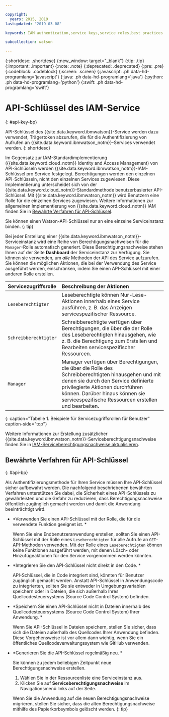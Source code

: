 ```yaml
---

copyright:
  years: 2015, 2019
lastupdated: "2019-03-08"

keywords: IAM authentication,service keys,service roles,best practices

subcollection: watson

---
```


{:shortdesc: .shortdesc}
{:new_window: target="_blank"}
{:tip: .tip}
{:important: .important}
{:note: .note}
{:deprecated: .deprecated}
{:pre: .pre}
{:codeblock: .codeblock}
{:screen: .screen}
{:javascript: .ph data-hd-programlang='javascript'}
{:java: .ph data-hd-programlang='java'}
{:python: .ph data-hd-programlang='python'}
{:swift: .ph data-hd-programlang='swift'}

# API-Schlüssel des IAM-Service
{: #api-key-bp}

API-Schlüssel des {{site.data.keyword.ibmwatson}}-Service werden dazu verwendet, Trägertoken abzurufen, die für die Authentifizierung von Aufrufen an {{site.data.keyword.ibmwatson_notm}}-Services verwendet werden.
{: shortdesc}

Im Gegensatz zur IAM-Standardimplementierung ({{site.data.keyword.cloud_notm}} Identity and Access Management) von API-Schlüsseln werden {{site.data.keyword.ibmwatson_notm}}-IAM-Schlüssel pro Service festgelegt. Berechtigungen werden den einzelnen API-Schlüsseln, nicht den einzelnen Services zugewiesen. Diese Implementierung unterscheidet sich von der {{site.data.keyword.cloud_notm}}-Standardmethode benutzerbasierter API-Schlüssel. Mit {{site.data.keyword.ibmwatson_notm}} wird Benutzern eine Rolle für die einzelnen Services zugewiesen. Weitere Informationen zur allgemeinen Implementierung von {{site.data.keyword.cloud_notm}} IAM finden Sie in [Bewährte Verfahren für API-Schlüssel](/docs/services/iam?topic=iam-iamoverview#iamoverview). 

Sie können einen Watson-API-Schlüssel nur an eine einzelne Serviceinstanz binden.
{: tip}

Bei jeder Erstellung einer {{site.data.keyword.ibmwatson_notm}}-Serviceinstanz wird eine Reihe von Berechtigungsnachweisen für die `Manager`-Rolle automatisch generiert. Diese Berechtigungsnachweise stehen Ihnen auf der Seite **Dashboard** der Serviceinstanz zur Verfügung. Sie können sie verwenden, um *alle* Methoden der API des Service aufzurufen. Sie können die möglichen Aktionen, die bei der Verwendung des Service ausgeführt werden, einschränken, indem Sie einen API-Schlüssel mit einer anderen Rolle erstellen. 

| Servicezugriffsrolle | Beschreibung der Aktionen |
|:-----------------|:-----------------|
| `Leseberechtigter` | Leseberechtigte können Nur-Lese-Aktionen innerhalb eines Service ausführen, z. B. das Anzeigen servicespezifischer Ressource. |
| `Schreibberechtigter` | Schreibberechtigte verfügen über Berechtigungen, die über die der Rolle des Leseberechtigten hinausgehen, wie z. B. die Berechtigung zum Erstellen und Bearbeiten servicespezifischer Ressourcen. |
| `Manager` | Manager verfügen über Berechtigungen, die über die Rolle des Schreibberechtigten hinausgehen und mit denen sie durch den Service definierte privilegierte Aktionen durchführen können. Darüber hinaus können sie servicespezifische Ressourcen erstellen und bearbeiten. |
{: caption="Tabelle 1. Beispiele für Servicezugriffsrollen für Benutzer" caption-side="top"}

Weitere Informationen zur Erstellung zusätzlicher {{site.data.keyword.ibmwatson_notm}}-Serviceberechtigungsnachweise finden Sie in [IAM-Serviceberechtigungsnachweise aktualisieren](/docs/services/watson?topic=watson-iam#update-existing-svcs). 

## Bewährte Verfahren für API-Schlüssel
{: #api-bp}

Als Authentifizierungsmethode für Ihren Service müssen Ihre API-Schlüssel sicher aufbewahrt werden. Die nachfolgend beschriebenen bewährten Verfahren unterstützen Sie dabei, die Sicherheit eines API-Schlüssels zu gewährleisten und die Gefahr zu reduzieren, dass Berechtigungsnachweise öffentlich zugänglich gemacht werden und damit die Anwendung beeinträchtigt wird. 

-   *Verwenden Sie einen API-Schlüssel mit der Rolle, die für die verwendete Funktion geeignet ist. *

    Wenn Sie eine Endbenutzeranwendung erstellen, sollten Sie einen API-Schlüssel mit der Rolle eines `Leseberechtigten` für alle Aufrufe an `GET`-API-Methoden verwenden. Mit der Rolle eines `Leseberechtigten` können keine Funktionen ausgeführt werden, mit denen Lösch- oder Hinzufügeaktionen für den Service vorgenommen werden könnten. 

-   *Integrieren Sie den API-Schlüssel nicht direkt in den Code. *

    API-Schlüssel, die in Code integriert sind, könnten für Benutzer zugänglich gemacht werden. Anstatt API-Schlüssel in Anwendungscode zu integrierten, sollten Sie sie entweder in Umgebungsvariablen speichern oder in Dateien, die sich außerhalb Ihres Quellcodesteuersystems (Source Code Control System) befinden. 

-   *Speichern Sie einen API-Schlüssel nicht in Dateien innerhalb des Quellcodesteuersystems (Source Code Control System) Ihrer Anwendung. *

    Wenn Sie API-Schlüssel in Dateien speichern, stellen Sie sicher, dass sich die Dateien außerhalb des Quellcodes Ihrer Anwendung befinden. Diese Vorgehensweise ist vor allem dann wichtig, wenn Sie ein öffentliches Quellcodeverwaltungssystem wie GitHub verwenden. 

-   *Generieren Sie die API-Schlüssel regelmäßig neu. *

    Sie können zu jedem beliebigen Zeitpunkt neue Berechtigungsnachweise erstellen. 
    1.  Wählen Sie in der Ressourcenliste eine Serviceinstanz aus. 
    1.  Klicken Sie auf **Serviceberechtigungsnachweise** im Navigationsmenü links auf der Seite. 

     Wenn Sie die Anwendung auf die neuen Berechtigungsnachweise migrieren, stellen Sie sicher, dass die alten Berechtigungsnachweise mithilfe des Papierkorbsymbols gelöscht werden.
     {: tip}
